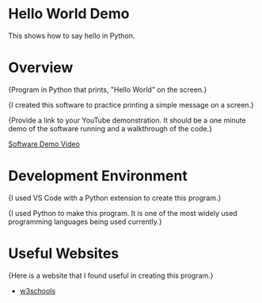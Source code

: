 # Hello World Demo 

This shows how to say hello in Python.
# Overview

{Program in Python that prints, "Hello World" on the screen.}

{I created this software to practice printing a simple message on a screen.}

{Provide a link to your YouTube demonstration.  It should be a one minute demo of the software running and a walkthrough of the code.}

[Software Demo Video](https://youtu.be/9N7EWKtTm1c)

# Development Environment

{I used VS Code with a Python extension to create this program.}

{I used Python to make this program. It is one of the most widely used programming languages being used currently.}

# Useful Websites

{Here is a website that I found useful in creating this program.}
* [w3schools](w3schools.com)